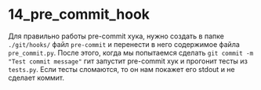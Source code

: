 # 14_pre_commit_hook
Для правильно работы pre-commit хука, нужно создать в папке `./git/hooks/` файл `pre-commit` и перенести в него содержимое файла `pre_commit.py`. После этого, когда мы попытаемся сделать `git commit -m "Test commit message"` гит запустит pre-commit хук и прогонит тесты из `tests.py`. Если тесты сломаются, то он нам покажет его stdout и не сделает коммит.
